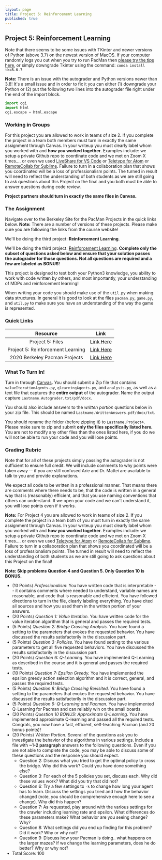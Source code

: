 ```yaml
---
layout: page
title: Project 5: Reinforcement Learning
published: true
---
```


## Project 5: Reinforcement Learning

Note that there seems to be some issues with TKinter and newer versions of Python (above 3.7) on the newest version of MacOS.  If your computer randomly logs you out when you try to run PacMan then [please try the tips here](https://www.python.org/download/mac/tcltk/#built-in-8-6-8), or simply downgrade Tkinter using the command: `conda install tk=8.6.7`

**Note:** There is an issue with the autograder and Python versions newer than 3.8! It's a small issue and in order to fix it you can either (1) downgrade your Python or (2) put the following two lines into the autograder file right under the end of the import block.
```Python
import cgi
import html
cgi.escape = html.escape
```

### Working in Groups

For this project you are allowed to work in teams of size 2.  If you complete the project in a team both members must turn in exactly the same assignment through Canvas.  In your writeup you must clearly label whom you worked with and **how you worked together**.  Examples include: we setup a private Github repo to coordinate code and we met on Zoom X times.... or even we used [LiveShare for VS Code](https://marketplace.visualstudio.com/items?itemName=MS-vsliveshare.vsliveshare) or [Teletype for Atom](https://teletype.atom.io/) or [RemoteCollab for Sublime](https://packagecontrol.io/packages/RemoteCollab).  Failure to turn in a collaboration plan that shows you coordinated will be a loss of professionalism points.  The turned in result will need to reflect the understanding of both students as we are still going to ask questions about this Project on the final and you both must be able to answer questions during code review.

**Project partners should turn in exactly the same files in Canvas.**

### The Assignment

Navigate over to the Berkeley Site for the PacMan Projects in the quick links below.  **Note:** There are a number of versions of these projects.  Please make sure you are following the links from the course website!

We'll be doing the third project: **Reinforcement Learning**.

We'll be doing the third project: [Reinforcement Learning](https://inst.eecs.berkeley.edu/~cs188/fa18/project3.html).  **Complete only the subset of questions asked below and ensure that your solution passes the autograder for those questions.  Not all questions are required and a few are labeled as BONUS!**

This project is designed to test both your Python3 knowledge, you ability to work with code written by others, and most importantly, your understanding of MDPs and reinforcement learning!

When writing your code you should make use of the `util.py` when making data structures.  In general it is good to look at the files `pacman.py`, `game.py`, and `util.py` to make sure you have an understanding of the way the game is represented.


### Quick Links

| Resource | Link |
|:-------:|:--------:|
| Project 5: Files | [Link Here](https://inst.eecs.berkeley.edu/~cs188/fa20/assets/files/reinforcement.zip) |
| Project 5: Reinforcement Learning | [Link Here](https://inst.eecs.berkeley.edu/~cs188/fa20/project3/) |
| 2020 Berkeley Pacman Projects | [Link Here](https://inst.eecs.berkeley.edu/~cs188/fa20/projects/) |



### What To Turn In!

Turn in through [Canvas](https://tulane.instructure.com/). You should submit a Zip file that contains `valueIterationAgents.py`, `qlearningAgents.py`, and `analysis.py`,  as well as a text file that captures the **entire output** of the autograder.  Name the output capture `Lastname.Autograder.txt/pdf/docx`.

You should also include answers to the *written portion* questions below in your zip file.  This should be named `Lastname.WrittenAnswers.pdf/docx/txt`.

You should rename the folder (before zipping it) to `Lastname.Project4`. Please make sure to zip and submit **only the files specifically listed here**.  You are not to modify any other files than the ones listed here, if you do we will not be able to run your code and you will lose points.

### Grading Rubric

Note that for all of these projects simply passing the autograder is not sufficient to ensure full credit.  We will include comments to why points were taken away -- if you are still confused Arie and Dr. Mattei are available to talk to you and provide explanations.  

We expect all code to be written in a professional manner. That means there are comments where there needs to be, that the code is written in a general way that is (reasonably) efficient, and that you use naming conventions that others can understand.  If we open your code and we can't understand it, you will lose points even if it works.

**Note:** For Project 4 you are allowed to work in teams of size 2.  If you complete the project in a team both of you must turn in exactly the same assignment through Canvas.  In your writeup you must clearly label whom you worked with and **how you worked together**.  Examples include: we setup a private Github repo to coordinate code and we met on Zoom X times.... or even we used [Teletype for Atom](https://teletype.atom.io/) or [RemoteCollab for Sublime](https://packagecontrol.io/packages/RemoteCollab).  Failure to turn in a collaboration plan that shows you coordinated will be a loss of professionalism points.  The turned in result will need to reflect the understanding of both students as we are still going to ask questions about this Project on the final!

**Note: Skip problems Question 4 and Question 5.  Only Question 10 is BONUS.**

* (10 Points) *Professionalism*: You have written code that is interpretable -- it contains comments where needed to understand, variable names are reasonable, and code that is reasonable and efficient.  You have followed directions to turn in the file, clearly labeling everything.  You have cited all sources and how you used them in the written portion of your answers.
* (20 Points) *Question 1: Value Iteration.* You have written code for the value iteration algorithm that is general and passes the required tests.  
* (5 Points) *Question 2: Bridge Crossing Analysis.* You have found a setting to the parameters that evokes the requested behavior.  You have discussed the results satisfactorily in the discussion part.
* (5 Points) *Question 3: Policies.* You have found setting to the various parameters to get all five requested behaviors.  You have discussed the results satisfactorily in the discussion part.
* (20 Points) *Question 6: Q-Learning.* You have implemented Q-Learning as described in the course and it is general and passes the required tests.
* (10 Points) *Question 7: Epsilon Greedy.* You have implemented the epsilon greedy action selection algorithm and it is correct, general, and passes the required tests.
* (5 Points) *Question 8: Bridge Crossing Revisited.* You have found a setting to the parameters that evokes the requested behavior.  You have discussed the results satisfactorily in the discussion part.
* (5 Points) *Question 9: Q-Learning and Pacman.* You have implemented Q-Learning for Pacman and can reliably win on the small boards.
* (20 Points) *Question 10 BONUS: Approximate Q-Learning.* You have implemented approximate Q-learning and passed all the required tests.  Congrats, you now have a fast, efficient, self-teaching Pacman (and 20 bonus points)!
* (20 Points) *Written Portion.* Several of the questions ask you to investigate the behavior of the algorithms in various settings.  Include a file with **~1-2 paragraph** answers to the following questions.  Even if you are not able to complete the code, you may be able to discuss some of these questions and the response you should expect.
	* Question 2: Discuss what you tried to get the optimal policy to cross the bridge.  Why did this work?  Could you have done something else?
	* Question 3: For each of the 5 policies you set, discuss each.  Why did these values work?  What did you try that did not?  
	* Question 6: Try a few settings to `-k` to change how long your agent has to learn.  Discuss the settings you tried and how the behavior changed (note, you should be comprehensive enough here to see a change).  Why did this happen?
	* Question 7: As requested, play around with the various settings for the crawler including learning rate and epsilon.  What differences do these parameters make?  What behavior are you seeing change?  Why?
	* Question 8: What settings did you end up finding for this problem?  Did it work?  Why or why not?
	* Question 9: Discuss how your Pacman is doing.. what happens on the larger mazes?  If we change the learning parameters, does he do better?  Why or why not?
* Total Score: 100